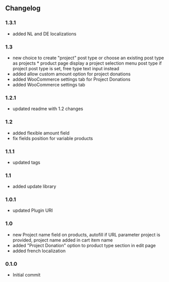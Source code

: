 ## Changelog

### 1.3.1
* added NL and DE localizations

### 1.3
* new choice to create "project" post type or choose an existing post type as projects * product page display a project selection menu  post type if project post type is set, free type text input instead
* added allow custom amount option for project donations
* added WooCommerce settings tab for Project Donations
* added WooCommerce settings tab

### 1.2.1
* updated readme with 1.2 changes

### 1.2
* added flexible amount field
* fix fields position for variable products

### 1.1.1
* updated tags

### 1.1
* added update library

### 1.0.1
* updated Plugin URI

### 1.0
* new Project name field on products, autofill if URL parameter project is provided, project name added in cart item name
* added "Project Donation" option to product type section in edit page
* added french localization

### 0.1.0
* Initial commit
